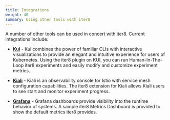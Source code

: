 ```yaml
---
title: Integrations
weight: 40
summary: Using other tools with iter8
---
```


A number of other tools can be used in concert with iter8. Current integrations include:

- [**Kui**](kui/) - Kui combines the power of familiar CLIs with interactive visualizations to provide an elegant and intuitive experience for users of Kubernetes.
Using the iter8 plugin on KUI, you can run Human-In-The-Loop iter8 experiments and easily modify and customize experiment metrics.

- [**Kiali**](kiali/) - Kiali is an observability console for Istio with service mesh configuration capabilities.
The iter8 extension for Kiali allows Kiali users to see start and monitor experiment progress.

- [**Grafana**](grafana/) - Grafana dashboards provide visibility into the runtime behavior of systems. A sample iter8 Metrics Dashboard is provided to show the default metrics iter8 provides.
